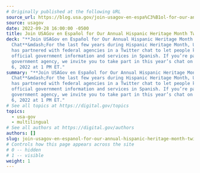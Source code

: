 ```yaml
---
# Originally published at the following URL
source_url: https://blog.usa.gov/join-usagov-en-espa%C3%B1ol-for-our-annual-hispanic-heritage-month-twitter-chat
source: usagov
date: 2022-09-28 16:00:00 -0500
title: Join USAGov en Español for Our Annual Hispanic Heritage Month Twitter Chat
deck: "**Join USAGov en Español for Our Annual Hispanic Heritage Month Twitter
  Chat**&mdash;For the last few years during Hispanic Heritage Month, USAGov en Español
  has partnered with federal agencies in a Twitter chat to let people know about
  official government information and services in Spanish. If you’re part of a
  government agency, we invite you to take part in this year’s chat on October
  6, 2022 at 1 PM ET."
summary: "**Join USAGov en Español for Our Annual Hispanic Heritage Month Twitter
  Chat**&mdash;For the last few years during Hispanic Heritage Month, USAGov en Español
  has partnered with federal agencies in a Twitter chat to let people know about
  official government information and services in Spanish. If you’re part of a
  government agency, we invite you to take part in this year’s chat on October
  6, 2022 at 1 PM ET."
# See all topics at https://digital.gov/topics
topics:
  - usa-gov
  - multilingual
# See all authors at https://digital.gov/authors
authors: []
slug: join-usagov-en-espanol-for-our-annual-hispanic-heritage-month-twitter-chat
# Controls how this page appears across the site
# 0 -- hidden
# 1 -- visible
weight: 1
---
```

